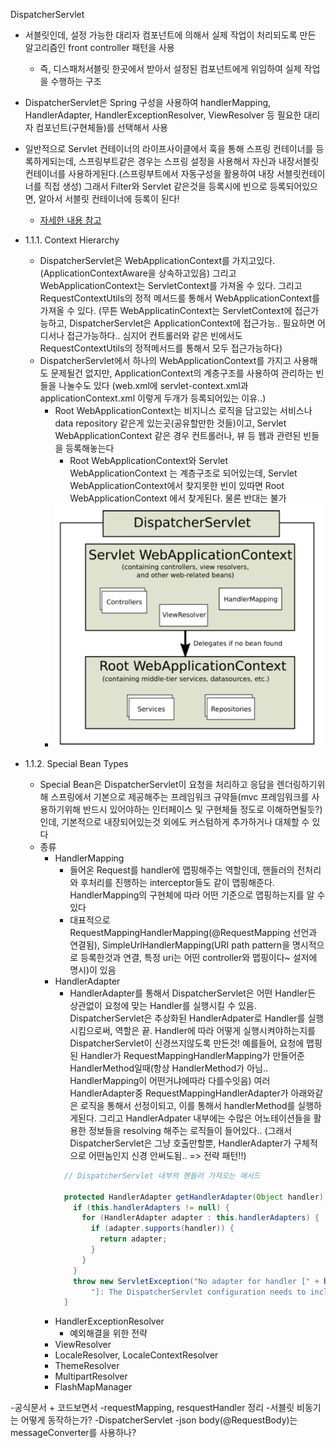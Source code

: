 DispatcherServlet
- 서블릿인데, 설정 가능한 대리자 컴포넌트에 의해서 실제 작업이 처리되도록 만든 알고리즘인 front controller 패턴을 사용
  - 즉, 디스패처서블릿 한곳에서 받아서 설정된 컴포넌트에게 위임하여 실제 작업을 수행하는 구조
- DispatcherServlet은 Spring 구성을 사용하여 handlerMapping, HandlerAdapter, HandlerExceptionResolver, ViewResolver 등 필요한 대리자 컴포넌트(구현체들)를 선택해서 사용
- 일반적으로 Servlet 컨테이너의 라이프사이클에서 훅을 통해 스프링 컨테이너를 등록하게되는데, 스프링부트같은 경우는 스프링 설정을 사용해서 자신과 내장서블릿 컨테이너를 사용하게된다.(스프링부트에서 자동구성을 활용하여 내장 서블릿컨테이너를 직접 생성) 그래서 Filter와 Servlet 같은것을 등록시에 빈으로 등록되어있으면, 알아서 서블릿 컨테이너에 등록이 된다!
  - [자세한 내용 참고](https://docs.spring.io/spring-boot/docs/current/reference/htmlsingle/#boot-features-embedded-container)
- 1.1.1. Context Hierarchy
  - DispatcherServlet은 WebApplicationContext를 가지고있다.(ApplicationContextAware을 상속하고있음) 그리고 WebApplicationContext는 ServletContext를 가져올 수 있다. 그리고 RequestContextUtils의 정적 메서드를 통해서 WebApplicationContext를 가져올 수 있다. (무튼 WebApplicatinContext는 ServletContext에 접근가능하고, DispatcherServlet은 ApplicationContext에 접근가능.. 필요하면 어디서나 접근가능하다.. 심지어 컨트롤러와 같은 빈에서도 RequestContextUtils의 정적메서드를 통해서 모두 접근가능하다)
  - DispatcherServlet에서 하나의 WebApplicationContext를 가지고 사용해도 문제될건 없지만, ApplicationContext의 계층구조를 사용하여 관리하는 빈들을 나눌수도 있다 (web.xml에 servlet-context.xml과 applicationContext.xml 이렇게 두개가 등록되어있는 이유..)
    - Root WebApplicationContext는 비지니스 로직을 담고있는 서비스나 data repository 같은게 있는곳(공유할만한 것들)이고, Servlet WebApplicationContext 같은 경우 컨트롤러나, 뷰 등 웹과 관련된 빈들을 등록해놓는다
      - Root WebApplicationContext와 Servlet WebApplicationContext 는 계층구조로 되어있는데, Servlet WebApplicationContext에서 찾지못한 빈이 있따면 Root WebApplicationContext 에서 찾게된다. 물론 반대는 불가
    - ![DispatcherServlet과 Servlet WebApplicationContext, Root WebApplicationContext 관계](2023-09-06-18-23-18.png)

- 1.1.2. Special Bean Types
  - Special Bean은 DispatcherServlet이 요청을 처리하고 응답을 렌더링하기위해 스프링에서 기본으로 제공해주는 프레임워크 규약들(mvc 프레임워크를 사용하기위해 반드시 있어야하는 인터페이스 및 구현체들 정도로 이해하면될듯?)인데, 기본적으로 내장되어있는것 외에도 커스텀하게 추가하거나 대체할 수 있다
  - 종류
    - HandlerMapping
      - 들어온 Request를 handler에 맵핑해주는 역할인데, 핸들러의 전처리와 후처리를 진행하는 interceptor들도 같이 맵핑해준다. HandlerMapping의 구현체에 따라 어떤 기준으로 맵핑하는지를 알 수 있다
      - 대표적으로 RequestMappingHandlerMapping(@RequestMapping 선언과 연결됨), SimpleUrlHandlerMapping(URI path pattern을 명시적으로 등록한것과 연결, 특정 uri는 어떤 controller와 맵핑이다~ 설저에 명시)이 있음
    - HandlerAdapter
      - HandlerAdapter를 통해서 DispatcherServlet은 어떤 Handler든 상관없이 요청에 맞는 Handler를 실행시킬 수 있음. DispatcherServlet은 추상화된 HandlerAdpater로 Handler를 실행시킴으로써, 역할은 끝. Handler에 따라 어떻게 실행시켜야하는지를 DispatcherServlet이 신경쓰지않도록 만든것! 예를들어, 요청에 맵핑된 Handler가 RequestMappingHandlerMapping가 만들어준 HandlerMethod일때(항상 HandlerMethod가 아님.. HandlerMapping이 어떤거냐에따라 다를수잇음) 여러 HandlerAdapter중 RequestMappingHandlerAdapter가 아래와같은 로직을 통해서 선정이되고, 이를 통해서 handlerMethod를 실행하게된다. 그리고 HandlerAdpater 내부에는 수많은 어노테이션들을 활용한 정보들을 resolving 해주는 로직들이 들어있다.. (그래서 DispatcherServlet은 그냥 호출만할뿐, HandlerAdapter가 구체적으로 어떤놈인지 신경 안써도됨.. => 전략 패턴!!)
      ```java
        // DispatcherServlet 내부의 핸들러 가져오는 매서드

        protected HandlerAdapter getHandlerAdapter(Object handler) throws ServletException {
          if (this.handlerAdapters != null) {
            for (HandlerAdapter adapter : this.handlerAdapters) {
              if (adapter.supports(handler)) {
                return adapter;
              }
            }
          }
          throw new ServletException("No adapter for handler [" + handler +
              "]: The DispatcherServlet configuration needs to include a HandlerAdapter that supports this handler");
        } 
      ```
    - HandlerExceptionResolver
      - 예외해결을 위한 전략
    - ViewResolver
    - LocaleResolver, LocaleContextResolver
    - ThemeResolver
    - MultipartResolver
    - FlashMapManager




-공식문서 + 코드보면서
  -requestMapping, resquestHandler 정리
  -서블릿 비동기는 어떻게 동작하는가?
  -DispatcherServlet
    -json body(@RequestBody)는 messageConverter를 사용하나?